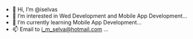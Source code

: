 - 👋 Hi, I’m @iselvas
- 👀 I’m interested in Wed Development and Mobile App Development...
- 🌱 I’m currently learning Mobile App Development...
- 📫 Email to i_m_selva@hotmail.com ...

<!---
iselvas/iselvas is a ✨ special ✨ repository because its `README.md` (this file) appears on your GitHub profile.
You can click the Preview link to take a look at your changes.
--->
